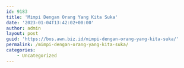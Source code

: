 ```yaml
---
id: 9183
title: 'Mimpi Dengan Orang Yang Kita Suka'
date: '2023-01-04T13:42:02+00:00'
author: admin
layout: post
guid: 'https://bos.awn.biz.id/mimpi-dengan-orang-yang-kita-suka/'
permalink: /mimpi-dengan-orang-yang-kita-suka/
categories:
    - Uncategorized
---
```


